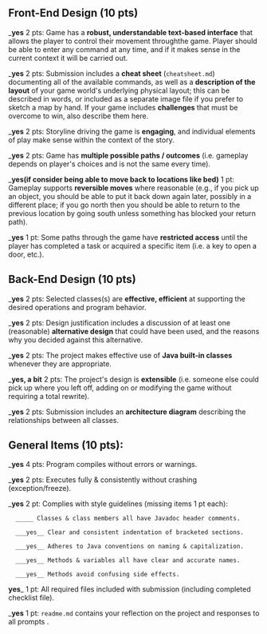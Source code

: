 ## Front-End Design (10 pts)

___yes__ 2 pts: Game has a **robust, understandable text-based interface** that allows the player to control their movement throughthe game.  Player should be able to enter any command at any time, and if it makes sense in the current context it will be carried out.

___yes__ 2 pts: Submission includes a **cheat sheet** (`cheatsheet.md`) documenting all of the available commands, as well as a **description of the layout** of your game world's underlying physical layout; this can be described in words, or included as a separate image file if you prefer to sketch a map by hand.  If your game includes **challenges** that must be overcome to win, also describe them here.

___yes__ 2 pts: Storyline driving the game is **engaging**, and individual elements of play make sense within the context of the story.

___yes__ 2 pts: Game has **multiple possible paths / outcomes** (i.e. gameplay depends on player's choices and is not the same every time).

___yes(if consider being able to move back to locations like bed)__ 1 pt: Gameplay supports **reversible moves** where reasonable (e.g., if you pick up an object, you should be able to put it back down again later, possibly in a different place; if you go north then you should be able to return to the previous location by going south unless something has blocked your return path).

___yes__ 1 pt: Some paths through the game have **restricted access** until the player has completed a task or acquired a specific item (i.e. a key to open a door, etc.).


## Back-End Design (10 pts)

___yes__ 2 pts: Selected classes(s) are **effective, efficient** at supporting the desired operations and program behavior.

___yes__ 2 pts: Design justification includes a discussion of at least one (reasonable) **alternative design** that could have been used, and the reasons why you decided against this alternative.

___yes__ 2 pts: The project makes effective use of **Java built-in classes** whenever they are appropriate.

___yes, a bit__ 2 pts: The project's design is **extensible** (i.e. someone else could pick up where you left off, adding on or modifying the game without requiring a total rewrite).

___yes__ 2 pts: Submission includes an **architecture diagram** describing the relationships between all classes.


## General Items (10 pts):
___yes__ 4 pts: Program compiles without errors or warnings.

___yes__ 2 pts: Executes fully & consistently without crashing (exception/freeze).

___yes__ 2 pt: Complies with style guidelines (missing items 1 pt each):

      _____ Classes & class members all have Javadoc header comments.

      ___yes__ Clear and consistent indentation of bracketed sections.

      ___yes__ Adheres to Java conventions on naming & capitalization.

      ___yes__ Methods & variables all have clear and accurate names.

      ___yes__ Methods avoid confusing side effects.

__yes___ 1 pt: All required files included with submission (including completed checklist file).

___yes__ 1 pt: `readme.md` contains your reflection on the project and responses to all prompts .
